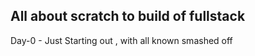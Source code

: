 ## All about scratch to build of fullstack

Day-0 - Just Starting out , with all known smashed off <br>
